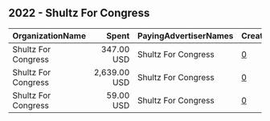 ## 2022 - Shultz For Congress 
|OrganizationName|Spent|PayingAdvertiserNames|CreativeUrls|Impressions|Genders|AgeBrackets|CountryCodes|BillingAddresses|CandidateBallotInformation|
|:---|---:|:---|:---|---:|:---|:---|:---|:---|:---|
|Shultz For Congress|347.00 USD|Shultz For Congress|[0](https://www.snap.com/political-ads/asset/00530c7fca171aa00b324b0d6db6b5c70a97c437317d5e02dcec81be59e11ef6?mediaType=jpg)|53,994||18+|united states|"17251 State Highway K Ave,Greentop,63546,US"|Dakota Shultz|
|Shultz For Congress|2,639.00 USD|Shultz For Congress|[0](https://www.snap.com/political-ads/asset/1d99d9c2445fced7b0a179c9fe7107b4260d1ba36bead2b04c5c95db5244c809?mediaType=jpg)|386,755||18+|united states|"17251 State Highway K Ave,Greentop,63546,US"|Dakota Shultz|
|Shultz For Congress|59.00 USD|Shultz For Congress|[0](https://www.snap.com/political-ads/asset/a672c7f2a2f410f1ae5dab51897edacd501ccc7416affd2f81cd8c997b65572c?mediaType=jpeg)|6,295||18+|united states|"17251 State Highway K Ave,Greentop,63546,US"|Dakota Shultz|
